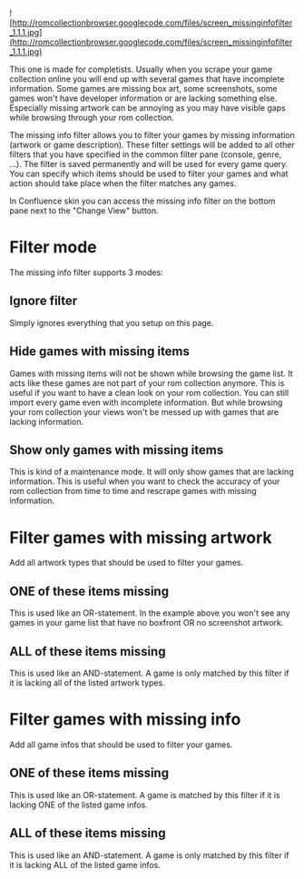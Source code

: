 

![http://romcollectionbrowser.googlecode.com/files/screen_missinginfofilter_1.1.1.jpg](http://romcollectionbrowser.googlecode.com/files/screen_missinginfofilter_1.1.1.jpg)

This one is made for completists. Usually when you scrape your game collection online you will end up with several games that have incomplete information. Some games are missing box art, some screenshots, some games won't have developer information or are lacking something else. Especially missing artwork can be annoying as you may have visible gaps while browsing through your rom collection.

The missing info filter allows you to filter your games by missing information (artwork or game description). These filter settings will be added to all other filters that you have specified in the common filter pane (console, genre, ...). The filter is saved permanently and will be used for every game query. You can specify which items should be used to filter your games and what action should take place when the filter matches any games.

In Confluence skin you can access the missing info filter on the bottom pane next to the "Change View" button.

# Filter mode #
The missing info filter supports 3 modes:
## Ignore filter ##
Simply ignores everything that you setup on this page.

## Hide games with missing items ##
Games with missing items will not be shown while browsing the game list. It acts like these games are not part of your rom collection anymore. This is useful if you want to have a clean look on your rom collection. You can still import every game even with incomplete information. But while browsing your rom collection your views won't be messed up with games that are lacking information.

## Show only games with missing items ##
This is kind of a maintenance mode. It will only show games that are lacking information. This is useful when you want to check the accuracy of your rom collection from time to time and rescrape games with missing information.

# Filter games with missing artwork #
Add all artwork types that should be used to filter your games.

## ONE of these items missing ##
This is used like an OR-statement. In the example above you won't see any games in your game list that have no boxfront OR no screenshot artwork.

## ALL of these items missing ##
This is used like an AND-statement. A game is only matched by this filter if it is lacking all of the listed artwork types.

# Filter games with missing info #
Add all game infos that should be used to filter your games.

## ONE of these items missing ##
This is used like an OR-statement. A game is matched by this filter if it is lacking ONE of the listed game infos.

## ALL of these items missing ##
This is used like an AND-statement. A game is only matched by this filter if it is lacking ALL of the listed game infos.